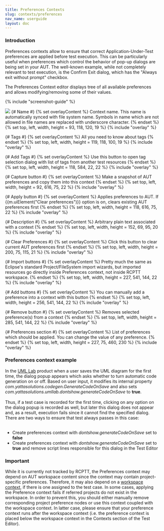 ```yaml
---
title: Preferences Contexts
slug: contexts/preferences
nav_name: userguide
layout: doc
---
```


<h3> Introduction</h3>

Preferences contexts allow to ensure that correct Application-Under-Test preferences are applied before test execution. 
This can be particularly useful when preferences which control the behavior of pop-up dialogs are being set in your AUT. 
The well-known example, while not completely relevant to test execution, is the Confirm Exit dialog, which has the "Always exit without prompt" checkbox.

The Preferences Context editor displays tree of all available preferences and allows modifying/removing some of their values. 

{% include "screenshot-guide" %}
<div class="screenshot">
  <img src="{{site.url}}/shared/img/screenshot-preferences-context-editor.png"></img>
  {# Name #}
  {% set overlayContent %}
  Context name. This name is automatically synced with file system name. Symbols in name which are not allowed in file names are replaced with underscore character.
  {% endset %}
  {% set top, left, width, height = 93, 118, 120, 19 %}
  {% include "overlay" %}
  
  {# Tags #}
  {% set overlayContent %}
  All you need to know about tags
  {% endset %}
  {% set top, left, width, height = 119, 118, 100, 19 %}
  {% include "overlay" %}

  {# Add Tags #}
  {% set overlayContent %}
  Use this button to open tag selection dialog with list of tags from another test resources
  {% endset %}
  {% set top, left, width, height = 118, 584, 22, 22 %}
  {% include "overlay" %}
  
  {# Capture button  #}
  {% set overlayContent %}
  Make a snapshot of AUT preferences and copy them into this context
  {% endset %}
  {% set top, left, width, height = 92, 616, 75, 22 %}
  {% include "overlay" %}

  {# Apply button  #}
  {% set overlayContent %}
  Applies preferences to AUT.   If {{m.uiElement("Clear preferences")}} option is on, clears existing AUT preferences first
  {% endset %}
  {% set top, left, width, height = 118, 616, 75, 22 %}
  {% include "overlay" %}
  
   {# Description #}
  {% set overlayContent %}
  Arbitrary plain text associated with a context
  {% endset %}
  {% set top, left, width, height = 152, 69, 95, 20 %}
  {% include "overlay" %}

  {# Clear Preferences #}
  {% set overlayContent %}
  Click this button to clear current AUT preferences first
  {% endset %}
  {% set top, left, width, height = 200, 75, 115, 21 %}
  {% include "overlay" %}
  
  {# Import buttons #}
  {% set overlayContent %}
  Pretty much the same as Eclipse's standard Project/FileSystem import wizards, but imported resources go directly inside Preferences context, not inside RCPTT workspace.
  {% endset %}
  {% set top, left, width, height = 227, 541, 144, 22 %}
  {% include "overlay" %}
  
  {# Add buttons #}
  {% set overlayContent %}
  You can manually add a preference into a context with this button
  {% endset %}
  {% set top, left, width, height = 256, 541, 144, 22 %}
  {% include "overlay" %}
  
  {# Remove button #}
  {% set overlayContent %}
  Removes selected preference(s) from a context
  {% endset %}
  {% set top, left, width, height = 285, 541, 144, 22 %}
  {% include "overlay" %}
  
  {# Preferences section #}
  {% set overlayContent %}
  List of preferences which should be applied. You can change the value of any preference.
  {% endset %}
  {% set top, left, width, height = 227, 75, 460, 230 %}
  {% include "overlay" %}
  
  </div>
  
 
  <div class="panel panel-info">
  <div class="panel-heading">
    <h3 class="panel-title">Preferences context example</h3>
  </div>
  <div class="panel-body">
    In the <a href="http://uml-lab.com">UML Lab</a> product when a user saves the UML diagram for the first time, the dialog popup appears which asks whether to turn automatic code generation on or off. 
    Based on user input, it modifies its internal property <i>com.yattasolutions.codegen.GenerateCodeOnSave</i> and also sets <i>com.yattasolutions.umllab.dontshow.generateCodeOnSave</i> to <b>true</b>.
    <br><br>
	Thus, if a test case is recorded for the first time, clicking on any option on the dialog popup is recorded as well, but later this dialog does not appear and, as a result, execution fails since it cannot find the specified dialog. 
	There are two ways to ensure that test always passes in this case:
	<br><br>
<ul>
<li>Create preferences context with <i>dontshow.generateCodeOnSave</i> set to <b>false</b></li>
<li>Create preferences context with <i>dontshow.generateCodeOnSave</i> set to <b>true</b> and remove script lines responsible for this dialog in the Test Editor</li>
<ul>  
  </div>
</div>

<div class="panel panel-warning">
<div class="panel-heading">
    <h3 class="panel-title">Important</h3>
  </div>
  <div class="panel-body">
    While it is currently not tracked by RCPTT, the Preferences context may depend on AUT workspace content since the context may contain project-specific preferences. 
    Therefore, it may also depend on a <a href="{{site.url}}/documentation/userguide/contexts/workspace">workspace context</a>, if there is one assigned to the test case. 
    In some cases, applying the Preference context fails if referred projects do not exist in the workspace.
     In order to prevent this, you should either manually remove corresponding project preference nodes or use this context coupled with the workspace context. 
     In latter case, please ensure that your preference context runs after the workspace context (i.e. the preference context 
     is placed below the workspace context in the Contexts section of the Test Editor).
  </div>
</div>


  
